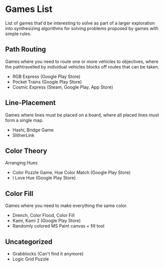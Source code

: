 # Games List

List of games that'd be interesting to solve as part of a larger exploration into synthesizing algorithms for solving problems proposed by games with simple rules.

## Path Routing

Games where you need to route one or more vehicles to objectives, where the pathtravelled by individual vehicles blocks off routes that can be taken.

- RGB Express (Google Play Store)
- Pocket Trains (Google Play Store)
- Cosmic Express (Steam, Google Play, App Store)

## Line-Placement

Games where lines must be placed on a board, where all placed lines must form a single map.

- Hashi, Bridge Game
- SlitherLink

## Color Theory

Arranging Hues

- Color Puzzle Game, Hue Color Match (Google Play Store)
- I Love Hue (Google Play Store)

## Color Fill

Games where you need to make everything the same color.

- Drench, Color Flood, Color Fill
- Kami, Kami 2 (Google Play Store)
- Randomly colored MS Paint canvas + fill tool

## Uncategorized

- Grabblocks (Can't find it anymore)
- Logic Grid Puzzle

